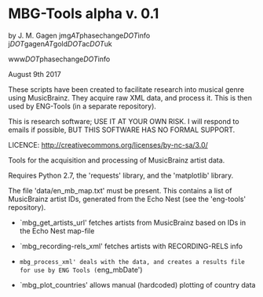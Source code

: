 # MBG-Tools alpha v. 0.1

by J. M. Gagen
jmg*AT*phasechange*DOT*info
j*DOT*gagen*AT*gold*DOT*ac*DOT*uk

www*DOT*phasechange*DOT*info

August 9th 2017

These scripts have been created to facilitate research into musical genre using MusicBrainz. 
They acquire raw XML data, and process it.
This is then used by ENG-Tools (in a separate repository).   

This is research software; USE IT AT YOUR OWN RISK. 
I will respond to emails if possible, BUT THIS SOFTWARE HAS NO FORMAL SUPPORT.

LICENCE: 
http://creativecommons.org/licenses/by-nc-sa/3.0/

Tools for the acquisition and processing of MusicBrainz artist data. 

Requires Python 2.7, the 'requests' library, and the 'matplotlib' library. 

The file 'data/en_mb_map.txt' must be present. 
This contains a list of MusicBrainz artist IDs, generated from the Echo Nest (see the 'eng-tools' repository).

- `mbg_get_artists_url' fetches artists from MusicBrainz based on IDs in the Echo Nest map-file

- `mbg_recording-rels_xml' fetches artists with RECORDING-RELS info

- `mbg_process_xml' deals with the data, and creates a results file for use by ENG Tools (`eng_mbDate')

- `mbg_plot_countries' allows manual (hardcoded) plotting of country data